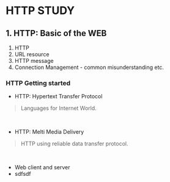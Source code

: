 # HTTP STUDY


## 1. HTTP: Basic of the WEB

1. HTTP 
2. URL resource
3. HTTP message
4. Connection Management - common misunderstanding etc.



### HTTP Getting started 

* HTTP: Hypertext Transfer Protocol
> Languages for Internet World.
<p>&nbsp;</p>

* HTTP: Melti Media Delivery 
> HTTP using reliable data transfer protocol.
<p>&nbsp;</p>

* Web client and server
* sdfsdf




